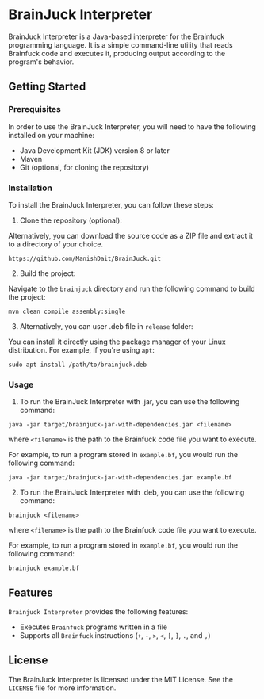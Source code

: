# BrainJuck Interpreter

BrainJuck Interpreter is a Java-based interpreter for the Brainfuck programming language. It is a simple command-line utility that reads Brainfuck code and executes it, producing output according to the program's behavior.

## Getting Started

### Prerequisites

In order to use the BrainJuck Interpreter, you will need to have the following installed on your machine:

- Java Development Kit (JDK) version 8 or later
- Maven
- Git (optional, for cloning the repository)

### Installation

To install the BrainJuck Interpreter, you can follow these steps:

1. Clone the repository (optional):
   
Alternatively, you can download the source code as a ZIP file and extract it to a directory of your choice.

```
https://github.com/ManishDait/BrainJuck.git
```

2. Build the project:

Navigate to the `brainjuck` directory and run the following command to build the project:

```
mvn clean compile assembly:single
```

3. Alternatively, you can user .deb file in `release` folder:

You can install it directly using the package manager of your Linux distribution. For example, if you're using `apt`:

```
sudo apt install /path/to/brainjuck.deb
```

### Usage
1. To run the BrainJuck Interpreter with .jar, you can use the following command:

```
java -jar target/brainjuck-jar-with-dependencies.jar <filename>
```

where `<filename>` is the path to the Brainfuck code file you want to execute.

For example, to run a program stored in `example.bf`, you would run the following command:

```
java -jar target/brainjuck-jar-with-dependencies.jar example.bf
```

2. To run the BrainJuck Interpreter with .deb, you can use the following command:
```
brainjuck <filename>
```
where `<filename>` is the path to the Brainfuck code file you want to execute.

For example, to run a program stored in `example.bf`, you would run the following command:
```
brainjuck example.bf
```





## Features

`Brainjuck Interpreter` provides the following features:

- Executes `Brainfuck` programs written in a file
- Supports all `Brainfuck` instructions (`+`, `-`, `>`, `<`, `[`, `]`, `.`, and `,`)


## License

The BrainJuck Interpreter is licensed under the MIT License. See the `LICENSE` file for more information.

